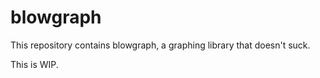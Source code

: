 # blowgraph

This repository contains blowgraph, a graphing library that doesn't suck.

This is WIP.
